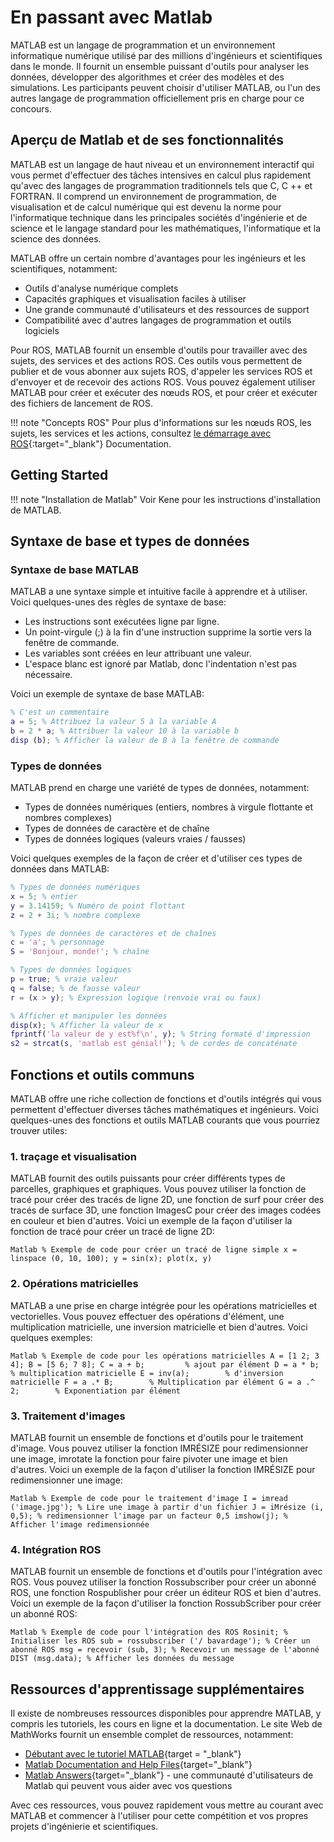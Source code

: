 # En passant avec Matlab

MATLAB est un langage de programmation et un environnement informatique numérique utilisé par des millions d'ingénieurs et scientifiques dans le monde. Il fournit un ensemble puissant d'outils pour analyser les données, développer des algorithmes et créer des modèles et des simulations. Les participants peuvent choisir d'utiliser MATLAB, ou l'un des autres langage de programmation officiellement pris en charge pour ce concours.

## Aperçu de Matlab et de ses fonctionnalités

MATLAB est un langage de haut niveau et un environnement interactif qui vous permet d'effectuer des tâches intensives en calcul plus rapidement qu'avec des langages de programmation traditionnels tels que C, C ++ et FORTRAN. Il comprend un environnement de programmation, de visualisation et de calcul numérique qui est devenu la norme pour l'informatique technique dans les principales sociétés d'ingénierie et de science et le langage standard pour les mathématiques, l'informatique et la science des données.

MATLAB offre un certain nombre d'avantages pour les ingénieurs et les scientifiques, notamment:

* Outils d'analyse numérique complets
* Capacités graphiques et visualisation faciles à utiliser
* Une grande communauté d'utilisateurs et des ressources de support
* Compatibilité avec d'autres langages de programmation et outils logiciels

Pour ROS, MATLAB fournit un ensemble d'outils pour travailler avec des sujets, des services et des actions ROS. Ces outils vous permettent de publier et de vous abonner aux sujets ROS, d'appeler les services ROS et d'envoyer et de recevoir des actions ROS. Vous pouvez également utiliser MATLAB pour créer et exécuter des nœuds ROS, et pour créer et exécuter des fichiers de lancement de ROS.

!!! note "Concepts ROS"
    Pour plus d'informations sur les nœuds ROS, les sujets, les services et les actions, consultez [le démarrage avec ROS](/getting-started-tutorials/getting-started-with-ros/){:target="_blank"} Documentation.

## Getting Started

!!! note "Installation de Matlab"
    Voir Kene pour les instructions d'installation de MATLAB.

## Syntaxe de base et types de données

### Syntaxe de base MATLAB

MATLAB a une syntaxe simple et intuitive facile à apprendre et à utiliser. Voici quelques-unes des règles de syntaxe de base:

* Les instructions sont exécutées ligne par ligne.
* Un point-virgule (;) à la fin d'une instruction supprime la sortie vers la fenêtre de commande.
* Les variables sont créées en leur attribuant une valeur.
* L'espace blanc est ignoré par Matlab, donc l'indentation n'est pas nécessaire.

Voici un exemple de syntaxe de base MATLAB:

``` Matlab
% C'est un commentaire
a = 5; % Attribuez la valeur 5 à la variable A
b = 2 * a; % Attribuer la valeur 10 à la variable b
disp (b); % Afficher la valeur de B à la fenêtre de commande
```

### Types de données
MATLAB prend en charge une variété de types de données, notamment:

* Types de données numériques (entiers, nombres à virgule flottante et nombres complexes)
* Types de données de caractère et de chaîne
* Types de données logiques (valeurs vraies / fausses)

Voici quelques exemples de la façon de créer et d'utiliser ces types de données dans MATLAB:

``` Matlab
% Types de données numériques
x = 5; % entier
y = 3.14159; % Numéro de point flottant
z = 2 + 3i; % nombre complexe

% Types de données de caractères et de chaînes
c = 'a'; % personnage
S = 'Bonjour, monde!'; % chaîne

% Types de données logiques
p = true; % vraie valeur
q = false; % de fausse valeur
r = (x > y); % Expression logique (renvoie vrai ou faux)

% Afficher et manipuler les données
disp(x); % Afficher la valeur de x
fprintf('la valeur de y est%f\n', y); % String formaté d'impression
s2 = strcat(s, 'matlab est génial!'); % de cordes de concaténate
```

## Fonctions et outils communs

MATLAB offre une riche collection de fonctions et d'outils intégrés qui vous permettent d'effectuer diverses tâches mathématiques et ingénieurs. Voici quelques-unes des fonctions et outils MATLAB courants que vous pourriez trouver utiles:

### 1. traçage et visualisation

MATLAB fournit des outils puissants pour créer différents types de parcelles, graphiques et graphiques. Vous pouvez utiliser la fonction de tracé pour créer des tracés de ligne 2D, une fonction de surf pour créer des tracés de surface 3D, une fonction ImagesC pour créer des images codées en couleur et bien d'autres. Voici un exemple de la façon d'utiliser la fonction de tracé pour créer un tracé de ligne 2D:

`` Matlab
% Exemple de code pour créer un tracé de ligne simple
x = linspace (0, 10, 100);
y = sin(x);
plot(x, y)
``

### 2. Opérations matricielles

MATLAB a une prise en charge intégrée pour les opérations matricielles et vectorielles. Vous pouvez effectuer des opérations d'élément, une multiplication matricielle, une inversion matricielle et bien d'autres. Voici quelques exemples:

`` Matlab
% Exemple de code pour les opérations matricielles
A = [1 2; 3 4];
B = [5 6; 7 8];
C = a + b;         % ajout par élément
D = a * b;         % multiplication matricielle
E = inv(a);        % d'inversion matricielle
F = a .* B;        % Multiplication par élément
G = a .^ 2;        % Exponentiation par élément
``

### 3. Traitement d'images

MATLAB fournit un ensemble de fonctions et d'outils pour le traitement d'image. Vous pouvez utiliser la fonction IMRÉSIZE pour redimensionner une image, imrotate la fonction pour faire pivoter une image et bien d'autres. Voici un exemple de la façon d'utiliser la fonction IMRÉSIZE pour redimensionner une image:

`` Matlab
% Exemple de code pour le traitement d'image
I = imread ('image.jpg'); % Lire une image à partir d'un fichier
J = iMrésize (i, 0,5); % redimensionner l'image par un facteur 0,5
imshow(j); % Afficher l'image redimensionnée
``

### 4. Intégration ROS

MATLAB fournit un ensemble de fonctions et d'outils pour l'intégration avec ROS. Vous pouvez utiliser la fonction Rossubscriber pour créer un abonné ROS, une fonction Rospublisher pour créer un éditeur ROS et bien d'autres. Voici un exemple de la façon d'utiliser la fonction RossubScriber pour créer un abonné ROS:

`` Matlab
% Exemple de code pour l'intégration des ROS
Rosinit; % Initialiser les ROS
sub = rossubscriber ('/ bavardage'); % Créer un abonné ROS
msg = recevoir (sub, 3); % Recevoir un message de l'abonné
DIST (msg.data); % Afficher les données du message
``

## Ressources d'apprentissage supplémentaires
Il existe de nombreuses ressources disponibles pour apprendre MATLAB, y compris les tutoriels, les cours en ligne et la documentation. Le site Web de MathWorks fournit un ensemble complet de ressources, notamment:

* [Débutant avec le tutoriel MATLAB](https://www.mathworks.com/help/matlab/getting-started-with-matlab.html){target = "_blank"}
* [Matlab Documentation and Help Files](https://www.mathworks.com/help/matlab/){target="_blank"}
* [Matlab Answers](https://www.mathworks.com/matlabcentral/answers/){target="_blank"} - une communauté d'utilisateurs de Matlab qui peuvent vous aider avec vos questions

Avec ces ressources, vous pouvez rapidement vous mettre au courant avec MATLAB et commencer à l'utiliser pour cette compétition et vos propres projets d'ingénierie et scientifiques.
